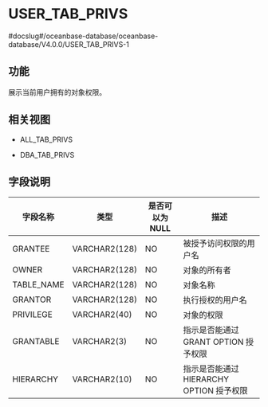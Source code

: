 USER_TAB_PRIVS 
===================================
#docslug#/oceanbase-database/oceanbase-database/V4.0.0/USER_TAB_PRIVS-1


功能 
-------------------

展示当前用户拥有的对象权限。

相关视图 
----------------------

* ALL_TAB_PRIVS

  

* DBA_TAB_PRIVS

  




字段说明 
----------------------



|  **字段名称**  |    **类型**     | **是否可以为 NULL** |            **描述**             |
|------------|---------------|----------------|-------------------------------|
| GRANTEE    | VARCHAR2(128) | NO             | 被授予访问权限的用户名                   |
| OWNER      | VARCHAR2(128) | NO             | 对象的所有者                        |
| TABLE_NAME | VARCHAR2(128) | NO             | 对象名称                          |
| GRANTOR    | VARCHAR2(128) | NO             | 执行授权的用户名                      |
| PRIVILEGE  | VARCHAR2(40)  | NO             | 对象的权限                         |
| GRANTABLE  | VARCHAR2(3)   | NO             | 指示是否能通过 GRANT OPTION 授予权限     |
| HIERARCHY  | VARCHAR2(10)  | NO             | 指示是否能通过 HIERARCHY OPTION 授予权限 |


